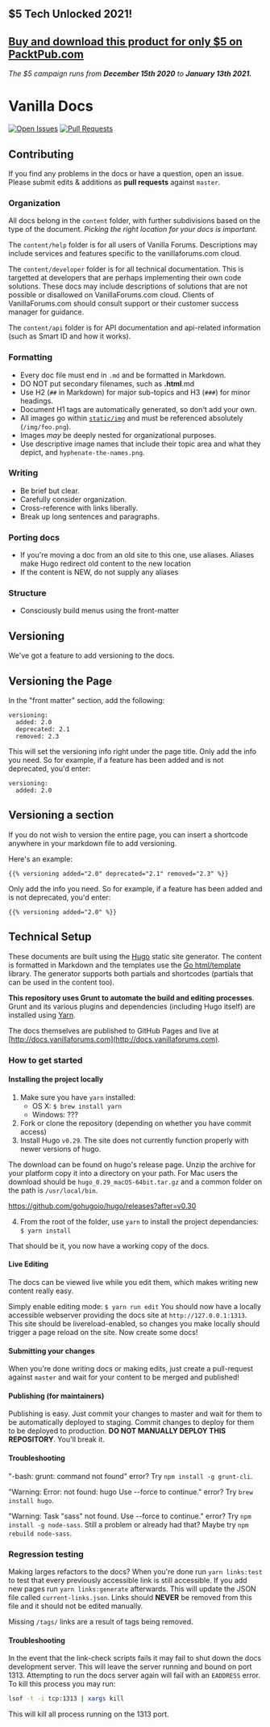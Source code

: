 ## $5 Tech Unlocked 2021!
[Buy and download this product for only $5 on PacktPub.com](https://www.packtpub.com/)
-----
*The $5 campaign         runs from __December 15th 2020__ to __January 13th 2021.__*

# Vanilla Docs

[![Open Issues](http://img.shields.io/github/issues/vanilla/docs.svg?style=flat)](https://github.com/vanilla/docs/issues) [![Pull Requests](http://img.shields.io/github/issues-pr/vanilla/docs.svg?style=flat)](https://github.com/vanilla/docs/pulls)

## Contributing

If you find any problems in the docs or have a question, open an issue. Please submit edits & additions as __pull requests__ against `master`.

### Organization

All docs belong in the `content` folder, with further subdivisions based on the type of the document. *Picking the right location for your docs is important.*

The `content/help` folder is for all users of Vanilla Forums. Descriptions may include services and features specific to the vanillaforums.com cloud.

The `content/developer` folder is for all technical documentation. This is targetted at developers that are perhaps implementing their own code solutions. These docs may include descriptions of solutions that are not possible or disallowed on VanillaForums.com cloud. Clients of VanillaForums.com should consult support or their customer success manager for guidance.

The `content/api` folder is for API documentation and api-related information (such as Smart ID and how it works).

### Formatting

* Every doc file must end in `.md` and be formatted in Markdown.
* DO NOT put secondary filenames, such as <document>**.html**.md
* Use H2 (`##` in Markdown) for major sub-topics and H3 (`###`) for minor headings.
* Document H1 tags are automatically generated, so don't add your own.
* All images go within [`static/img`](static/img) and must be referenced absolutely (`/img/foo.png`).
* Images *may* be deeply nested for organizational purposes.
* Use descriptive image names that include their topic area and what they depict, and `hyphenate-the-names.png`.

### Writing

* Be brief but clear.
* Carefully consider organization.
* Cross-reference with links liberally.
* Break up long sentences and paragraphs.

### Porting docs

* If you're moving a doc from an old site to this one, use aliases. Aliases make Hugo redirect old content to the new location
* If the content is NEW, do not supply any aliases

### Structure

 * Consciously build menus using the front-matter


## Versioning

We've got a feature to add versioning to the docs. 

## Versioning the Page
In the "front matter" section, add the following:

~~~
versioning:
  added: 2.0
  deprecated: 2.1
  removed: 2.3
~~~

This will set the versioning info right under the page title. Only add the info you need. So for example, if a feature has been added and is not deprecated, you'd enter:

~~~
versioning:
  added: 2.0
~~~

## Versioning a section

If you do not wish to version the entire page, you can insert a shortcode anywhere in your markdown file to add versioning.

Here's an example:

~~~
{{% versioning added="2.0" deprecated="2.1" removed="2.3" %}}
~~~

Only add the info you need. So for example, if a feature has been added and is not deprecated, you'd enter:

~~~
{{% versioning added="2.0" %}}
~~~


## Technical Setup

These documents are built using the [Hugo](https://gohugo.io) static site generator. The content is formatted in Markdown and the templates use the [Go html/template](http://gohugo.io/templates/go-templates/) library. The generator supports both partials and shortcodes (partials that can be used in the content too).

__This repository uses Grunt to automate the build and editing processes__. Grunt and its various plugins and dependencies (including Hugo itself) are installed using [Yarn](https://yarnpkg.com/).

The docs themselves are published to GitHub Pages and live at [http://docs.vanillaforums.com](http://docs.vanillaforums.com).

### How to get started

#### Installing the project locally

1. Make sure you have `yarn` installed:
	* OS X: `$ brew install yarn`
	* Windows: ???
2. Fork or clone the repository (depending on whether you have commit access)
3. Install Hugo `v0.29`. The site does not currently function properly with newer versions of hugo.

The download can be found on hugo's release page. Unzip the archive for your platform copy it into a directory on your path. For Mac users the download should be `hugo_0.29_macOS-64bit.tar.gz` and a common folder on the path is `/usr/local/bin`.

https://github.com/gohugoio/hugo/releases?after=v0.30

4. From the root of the folder, use `yarn` to install the project dependancies: `$ yarn install`

That should be it, you now have a working copy of the docs.

#### Live Editing 

The docs can be viewed live while you edit them, which makes writing new content really easy. 

Simply enable editing mode: `$ yarn run edit`
You should now have a locally accessible webserver providing the docs site at `http://127.0.0.1:1313`. This site should be livereload-enabled, so changes you make locally should trigger a page reload on the site. Now create some docs!

#### Submitting your changes

When you're done writing docs or making edits, just create a pull-request against `master` and wait for your content to be merged and published!

#### Publishing (for maintainers)

Publishing is easy. Just commit your changes to master and wait for them to be automatically deployed to staging. Commit changes to deploy for them to be deployed to production. **DO NOT MANUALLY DEPLOY THIS REPOSITORY**. You'll break it.

#### Troubleshooting

"-bash: grunt: command not found" error? Try `npm install -g grunt-cli`.

"Warning: Error: not found: hugo Use --force to continue." error? Try `brew install hugo`.

"Warning: Task "sass" not found. Use --force to continue." error? Try `npm install -g node-sass`. Still a problem or already had that? Maybe try `npm rebuild node-sass`.


### Regression testing

Making larges refactors to the docs? When you're done run `yarn links:test` to test that every previously accessible link is still accessible. If you add new pages run `yarn links:generate` afterwards. This will update the JSON file called `current-links.json`. Links should **NEVER** be removed from this file and it should not be edited manually.

Missing `/tags/` links are a result of tags being removed.

#### Troubleshooting

In the event that the link-check scripts fails it may fail to shut down the docs development server. This will leave the server running and bound on port 1313. Attempting to run the docs server again will fail with an `EADDRESS` error. To kill this process you may run:

```bash
lsof -t -i tcp:1313 | xargs kill
```

This will kill all process running on the 1313 port.

